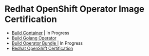 # Redhat OpenShift Operator Image Certification

- [Build Container](https://github.com/Sherpa99/hcbt-dev-operators/blob/main/BuildContainerImage.md) | In Progress </br>
- [Build Golang Operator](https://github.com/Sherpa99/hcbt-dev-operators/blob/main/buildGolangOperator.md) </br>
- [Build Operator Bundle ](https://github.com/Sherpa99/hcbt-dev-operators/blob/main/BuildOperatorBundle.md)| In Progress </br>
- [Redhat OpenShift Certification](https://github.com/Sherpa99/hcbt-dev-operators/blob/main/redhatOpenShiftCertification.md)
